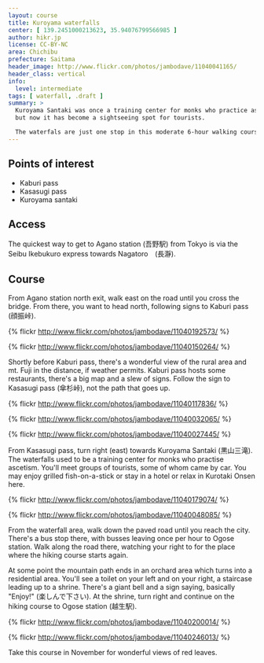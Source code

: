 ```yaml
---
layout: course
title: Kuroyama waterfalls
center: [ 139.2451000213623, 35.94076799566985 ]
author: hikr.jp
license: CC-BY-NC
area: Chichibu
prefecture: Saitama
header_image: http://www.flickr.com/photos/jambodave/11040041165/
header_class: vertical
info:
  level: intermediate
tags: [ waterfall, .draft ]
summary: >
  Kuroyama Santaki was once a training center for monks who practice ascetism
  but now it has become a sightseeing spot for tourists. 

  The waterfals are just one stop in this moderate 6-hour walking course.
---
```


## Points of interest

 - Kaburi pass 
 - Kasasugi pass
 - Kuroyama santaki

## Access

The quickest way to get to Agano station (吾野駅) from Tokyo is via the Seibu Ikebukuro express towards Nagatoro　(長瀞).

## Course

From Agano station north exit, walk east on the road until you cross the bridge. From there, you want to head north, following signs to Kaburi pass (顔振峠).

{% flickr http://www.flickr.com/photos/jambodave/11040192573/ %}

{% flickr http://www.flickr.com/photos/jambodave/11040150264/ %}

Shortly before Kaburi pass, there's a wonderful view of the rural area and mt. Fuji in the distance, if weather permits. Kaburi pass hosts some restaurants, there's a big map and a slew of signs. Follow the sign to Kasasugi pass (傘杉峠), not the path that goes up.

{% flickr http://www.flickr.com/photos/jambodave/11040117836/ %}

{% flickr http://www.flickr.com/photos/jambodave/11040032065/ %}

{% flickr http://www.flickr.com/photos/jambodave/11040027445/ %}

From Kasasugi pass, turn right (east) towards Kuroyama Santaki (黒山三滝). The waterfalls used to be a training center for monks who practise ascetism. You'll meet groups of tourists, some of whom came by car. You may enjoy grilled fish-on-a-stick or stay in a hotel or relax in Kurotaki Onsen here.

{% flickr http://www.flickr.com/photos/jambodave/11040179074/ %}

{% flickr http://www.flickr.com/photos/jambodave/11040048085/ %}

From the waterfall area, walk down the paved road until you reach the city. There's a bus stop there, with busses leaving once per hour to Ogose station. Walk along the road there, watching your right to for the place where the hiking course starts again. 

At some point the mountain path ends in an orchard area which turns into a residential area. You'll see a toilet on your left and on your right, a staircase leading up to a shrine. There's a giant bell and a sign saying, basically "Enjoy!" (楽しんで下さい). At the shrine, turn right and continue on the hiking course to Ogose station (越生駅).

{% flickr http://www.flickr.com/photos/jambodave/11040200014/ %}

{% flickr http://www.flickr.com/photos/jambodave/11040246013/ %}

Take this course in November for wonderful views of red leaves.